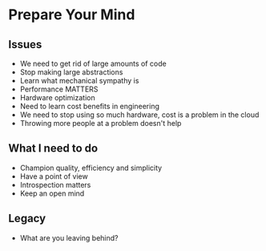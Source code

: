 # Prepare Your Mind

## Issues
* We need to get rid of large amounts of code
* Stop making large abstractions
* Learn what mechanical sympathy is
* Performance MATTERS
* Hardware optimization
* Need to learn cost benefits in engineering
* We need to stop using so much hardware, cost is a problem in the cloud
* Throwing more people at a problem doesn't help

## What I need to do
* Champion quality, efficiency and simplicity
* Have a point of view
* Introspection matters
* Keep an open mind

## Legacy 
* What are you leaving behind?